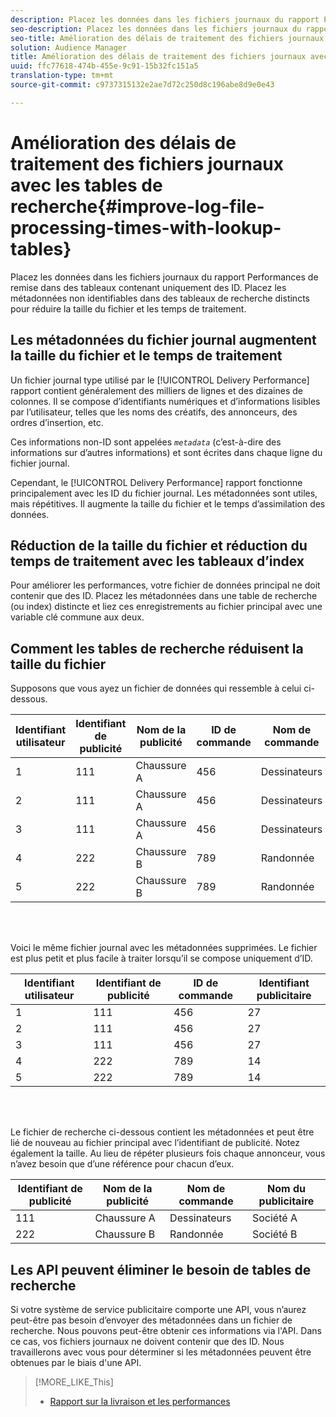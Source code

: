 ```yaml
---
description: Placez les données dans les fichiers journaux du rapport Performances de remise dans des tableaux contenant uniquement des ID. Placez les métadonnées non identifiables dans des tableaux de recherche distincts pour réduire la taille du fichier et les temps de traitement.
seo-description: Placez les données dans les fichiers journaux du rapport Performances de remise dans des tableaux contenant uniquement des ID. Placez les métadonnées non identifiables dans des tableaux de recherche distincts pour réduire la taille du fichier et les temps de traitement.
seo-title: Amélioration des délais de traitement des fichiers journaux avec les tables de recherche
solution: Audience Manager
title: Amélioration des délais de traitement des fichiers journaux avec les tables de recherche
uuid: ffc77618-474b-455e-9c91-15b32fc151a5
translation-type: tm+mt
source-git-commit: c9737315132e2ae7d72c250d8c196abe8d9e0e43

---
```



# Amélioration des délais de traitement des fichiers journaux avec les tables de recherche{#improve-log-file-processing-times-with-lookup-tables}

Placez les données dans les fichiers journaux du rapport Performances de remise dans des tableaux contenant uniquement des ID. Placez les métadonnées non identifiables dans des tableaux de recherche distincts pour réduire la taille du fichier et les temps de traitement.

<!-- 

c_lookup_tables.xml

 -->

## Les métadonnées du fichier journal augmentent la taille du fichier et le temps de traitement

Un fichier journal type utilisé par le [!UICONTROL Delivery Performance] rapport contient généralement des milliers de lignes et des dizaines de colonnes. Il se compose d’identifiants numériques et d’informations lisibles par l’utilisateur, telles que les noms des créatifs, des annonceurs, des ordres d’insertion, etc.

Ces informations non-ID sont appelées *`metadata`* (c’est-à-dire des informations sur d’autres informations) et sont écrites dans chaque ligne du fichier journal.

Cependant, le [!UICONTROL Delivery Performance] rapport fonctionne principalement avec les ID du fichier journal. Les métadonnées sont utiles, mais répétitives. Il augmente la taille du fichier et le temps d’assimilation des données.

## Réduction de la taille du fichier et réduction du temps de traitement avec les tableaux d’index

Pour améliorer les performances, votre fichier de données principal ne doit contenir que des ID. Placez les métadonnées dans une table de recherche (ou index) distincte et liez ces enregistrements au fichier principal avec une variable clé commune aux deux.

## Comment les tables de recherche réduisent la taille du fichier

Supposons que vous ayez un fichier de données qui ressemble à celui ci-dessous.

| Identifiant utilisateur | Identifiant de publicité | Nom de la publicité | ID de commande | Nom de commande | Identifiant publicitaire | Nom du publicitaire |
|---|---|---|---|---|---|---|
| 1 | 111 | Chaussure A | 456 | Dessinateurs | 27 | Société A |
| 2 | 111 | Chaussure A | 456 | Dessinateurs | 27 | Société A |
| 3 | 111 | Chaussure A | 456 | Dessinateurs | 27 | Société A |
| 4 | 222 | Chaussure B | 789 | Randonnée | 14 | Société B |
| 5 | 222 | Chaussure B | 789 | Randonnée | 14 | Société B |

<br> 

Voici le même fichier journal avec les métadonnées supprimées. Le fichier est plus petit et plus facile à traiter lorsqu’il se compose uniquement d’ID.

| Identifiant utilisateur | Identifiant de publicité | ID de commande | Identifiant publicitaire |
|---|---|---|---|
| 1 | 111 | 456 | 27 |
| 2 | 111 | 456 | 27 |
| 3 | 111 | 456 | 27 |
| 4 | 222 | 789 | 14 |
| 5 | 222 | 789 | 14 |

<br> 

Le fichier de recherche ci-dessous contient les métadonnées et peut être lié de nouveau au fichier principal avec l’identifiant de publicité. Notez également la taille. Au lieu de répéter plusieurs fois chaque annonceur, vous n’avez besoin que d’une référence pour chacun d’eux.

| Identifiant de publicité | Nom de la publicité | Nom de commande | Nom du publicitaire |
|---|---|---|---|
| 111 | Chaussure A | Dessinateurs | Société A |
| 222 | Chaussure B | Randonnée | Société B |

## Les API peuvent éliminer le besoin de tables de recherche

Si votre système de service publicitaire comporte une API, vous n’aurez peut-être pas besoin d’envoyer des métadonnées dans un fichier de recherche. Nous pouvons peut-être obtenir ces informations via l'API. Dans ce cas, vos fichiers journaux ne doivent contenir que des ID. Nous travaillerons avec vous pour déterminer si les métadonnées peuvent être obtenues par le biais d'une API.

>[!MORE_LIKE_This]
>
>* [Rapport sur la livraison et les performances](../../reporting/dynamic-reports/delivery-performance-report.md)

